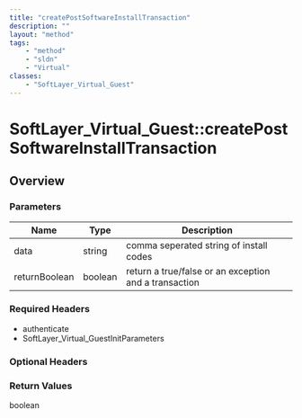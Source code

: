 ```yaml
---
title: "createPostSoftwareInstallTransaction"
description: ""
layout: "method"
tags:
    - "method"
    - "sldn"
    - "Virtual"
classes:
    - "SoftLayer_Virtual_Guest"
---
```

# SoftLayer_Virtual_Guest::createPostSoftwareInstallTransaction
## Overview 


### Parameters 
|Name | Type | Description |
| --- | --- | --- |
|data| string| comma seperated string of install codes|
|returnBoolean| boolean| return a true/false or an exception and a transaction|


### Required Headers
* authenticate
* SoftLayer_Virtual_GuestInitParameters

### Optional Headers

### Return Values
boolean
